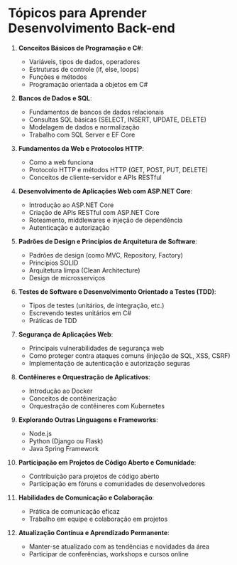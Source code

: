 # Tópicos para Aprender Desenvolvimento Back-end

1. **Conceitos Básicos de Programação e C#**:
   - Variáveis, tipos de dados, operadores
   - Estruturas de controle (if, else, loops)
   - Funções e métodos
   - Programação orientada a objetos em C# 

2. **Bancos de Dados e SQL**:
   - Fundamentos de bancos de dados relacionais
   - Consultas SQL básicas (SELECT, INSERT, UPDATE, DELETE)
   - Modelagem de dados e normalização
   - Trabalho com SQL Server e EF Core 

3. **Fundamentos da Web e Protocolos HTTP**:
   - Como a web funciona
   - Protocolo HTTP e métodos HTTP (GET, POST, PUT, DELETE)
   - Conceitos de cliente-servidor e APIs RESTful

4. **Desenvolvimento de Aplicações Web com ASP.NET Core**:
   - Introdução ao ASP.NET Core
   - Criação de APIs RESTful com ASP.NET Core
   - Roteamento, middlewares e injeção de dependência
   - Autenticação e autorização

5. **Padrões de Design e Princípios de Arquitetura de Software**:
   - Padrões de design (como MVC, Repository, Factory)
   - Princípios SOLID
   - Arquitetura limpa (Clean Architecture)
   - Design de microsserviços

6. **Testes de Software e Desenvolvimento Orientado a Testes (TDD)**:
   - Tipos de testes (unitários, de integração, etc.)
   - Escrevendo testes unitários em C#
   - Práticas de TDD

7. **Segurança de Aplicações Web**:
   - Principais vulnerabilidades de segurança web
   - Como proteger contra ataques comuns (injeção de SQL, XSS, CSRF)
   - Implementação de autenticação e autorização seguras

8. **Contêineres e Orquestração de Aplicativos**:
   - Introdução ao Docker
   - Conceitos de contêinerização
   - Orquestração de contêineres com Kubernetes

9. **Explorando Outras Linguagens e Frameworks**:
   - Node.js
   - Python (Django ou Flask)
   - Java Spring Framework

10. **Participação em Projetos de Código Aberto e Comunidade**:
    - Contribuição para projetos de código aberto
    - Participação em fóruns e comunidades de desenvolvedores

11. **Habilidades de Comunicação e Colaboração**:
    - Prática de comunicação eficaz
    - Trabalho em equipe e colaboração em projetos

12. **Atualização Contínua e Aprendizado Permanente**:
    - Manter-se atualizado com as tendências e novidades da área
    - Participar de conferências, workshops e cursos online
